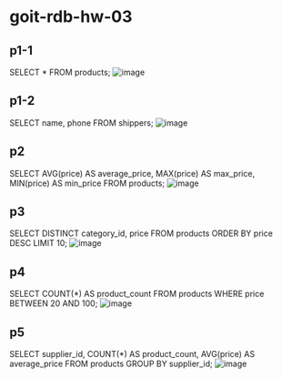 # goit-rdb-hw-03

## p1-1
SELECT * FROM products;
![image](https://github.com/user-attachments/assets/ff96e69a-53b4-4c2e-bb2a-6cb7a47da4f3)

## p1-2
SELECT name, phone FROM shippers;
![image](https://github.com/user-attachments/assets/b721a517-2814-49e1-8ff8-30121040de2a)

## p2
SELECT 
    AVG(price) AS average_price, 
    MAX(price) AS max_price, 
    MIN(price) AS min_price 
FROM products;
![image](https://github.com/user-attachments/assets/659c0b85-fec7-4865-a09b-5bc76508eca4)

## p3
SELECT DISTINCT category_id, price 
FROM products 
ORDER BY price DESC 
LIMIT 10;
![image](https://github.com/user-attachments/assets/5ad8d744-15f1-4725-8d2c-e269a8540e15)

## p4
SELECT COUNT(*) AS product_count 
FROM products 
WHERE price BETWEEN 20 AND 100;
![image](https://github.com/user-attachments/assets/fee768af-f680-4532-a4fb-e5f1fc85143c)

## p5
SELECT 
    supplier_id, 
    COUNT(*) AS product_count, 
    AVG(price) AS average_price 
FROM products 
GROUP BY supplier_id;
![image](https://github.com/user-attachments/assets/2f4ed522-b6f9-4625-9a9b-35876180bd95)
